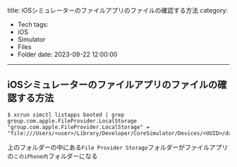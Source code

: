 title: iOSシミュレーターのファイルアプリのファイルの確認する方法
category:
  - Tech
tags:
  - iOS
  - Simulator
  - Files
  - Folder
date: 2023-09-22 12:00:00
---

## iOSシミュレーターのファイルアプリのファイルの確認する方法


```
$ xcrun simctl listapps booted | grep group.com.apple.FileProvider.LocalStorage
"group.com.apple.FileProvider.LocalStorage" = "file:///Users/<user>/Library/Developer/CoreSimulator/Devices/<UUID>/data/Containers/Shared/AppGroup/<UUID>/";
```

上のフォルダーの中にある`File Provider Storage`フォルダーがファイルアプリの`このiPhone内`フォルダーになる
